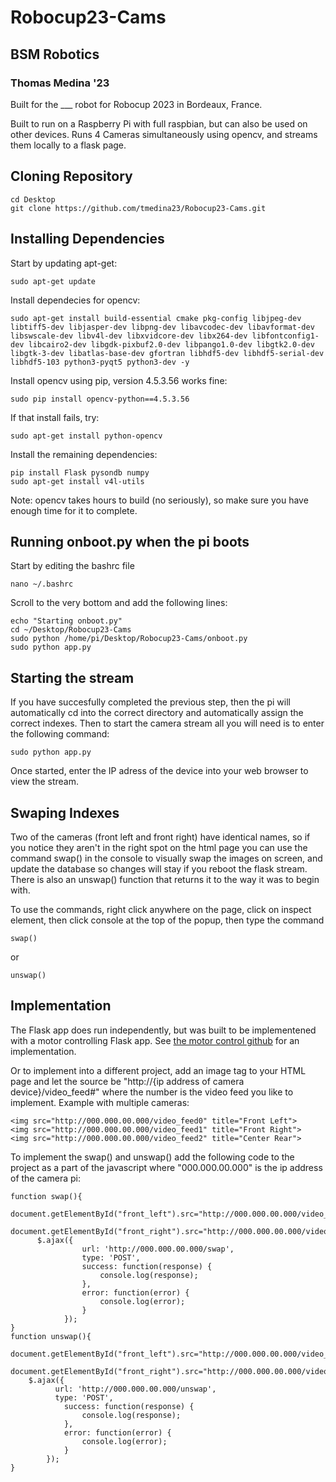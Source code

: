 # Robocup23-Cams
## BSM Robotics
### Thomas Medina '23

Built for the ___ robot for Robocup 2023 in Bordeaux, France.

Built to run on a Raspberry Pi with full raspbian, but can also be used on other devices.
Runs 4 Cameras simultaneously using opencv, and streams them locally to a flask page.

## Cloning Repository

```
cd Desktop
git clone https://github.com/tmedina23/Robocup23-Cams.git
```

## Installing Dependencies
Start by updating apt-get:
```
sudo apt-get update
```
Install dependecies for opencv:
```
sudo apt-get install build-essential cmake pkg-config libjpeg-dev libtiff5-dev libjasper-dev libpng-dev libavcodec-dev libavformat-dev libswscale-dev libv4l-dev libxvidcore-dev libx264-dev libfontconfig1-dev libcairo2-dev libgdk-pixbuf2.0-dev libpango1.0-dev libgtk2.0-dev libgtk-3-dev libatlas-base-dev gfortran libhdf5-dev libhdf5-serial-dev libhdf5-103 python3-pyqt5 python3-dev -y
```
Install opencv using pip, version 4.5.3.56 works fine:
```
sudo pip install opencv-python==4.5.3.56
```
If that install fails, try:
```
sudo apt-get install python-opencv
```
Install the remaining dependencies:
```
pip install Flask pysondb numpy
sudo apt-get install v4l-utils
```
Note: opencv takes hours to build (no seriously), so make sure you have enough time for it to complete.

## Running onboot.py when the pi boots
Start by editing the bashrc file
```
nano ~/.bashrc
```
Scroll to the very bottom and add the following lines:
```
echo "Starting onboot.py"
cd ~/Desktop/Robocup23-Cams
sudo python /home/pi/Desktop/Robocup23-Cams/onboot.py
sudo python app.py
```

## Starting the stream
If you have succesfully completed the previous step, then the pi will automatically cd into the correct directory and automatically assign the correct indexes. Then to start the camera stream all you will need is to enter the following command:
```
sudo python app.py
```
Once started, enter the IP adress of the device into your web browser to view the stream.

## Swaping Indexes
Two of the cameras (front left and front right) have identical names, so if you notice they aren't in the right spot on the html page you can use the command swap() in the console to visually swap the images on screen, and update the database so changes will stay if you reboot the flask stream. There is also an unswap() function that returns it to the way it was to begin with.

To use the commands, right click anywhere on the page, click on inspect element, then click console at the top of the popup, then type the command
```
swap()
```
or 
```
unswap()
```

## Implementation

The Flask app does run independently, but was built to be implementened with a motor controlling Flask app. See [the motor control github](https://github.com/vcoppo23/Robocup) for an implementation.

Or to implement into a different project, add an image tag to your HTML page and let the source be "http://{ip address of camera device}/video_feed#" where the number is the video feed you like to implement. Example with multiple cameras:
```
<img src="http://000.000.00.000/video_feed0" title="Front Left">
<img src="http://000.000.00.000/video_feed1" title="Front Right">
<img src="http://000.000.00.000/video_feed2" title="Center Rear">
```

To implement the swap() and unswap() add the following code to the project as a part of the javascript where "000.000.00.000" is the ip address of the camera pi:

```
function swap(){
      document.getElementById("front_left").src="http://000.000.00.000/video_feed2";
      document.getElementById("front_right").src="http://000.000.00.000/video_feed1";
      $.ajax({
				url: 'http://000.000.00.000/swap',
				type: 'POST',
				success: function(response) {
					console.log(response);
				},
				error: function(error) {
					console.log(error);
				}
			});
}
function unswap(){
    document.getElementById("front_left").src="http://000.000.00.000/video_feed1";
    document.getElementById("front_right").src="http://000.000.00.000/video_feed2";
    $.ajax({
		  url: 'http://000.000.00.000/unswap',
		  type: 'POST',
			success: function(response) {
				console.log(response);
			},
			error: function(error) {
				console.log(error);
			}
		});
}
```

